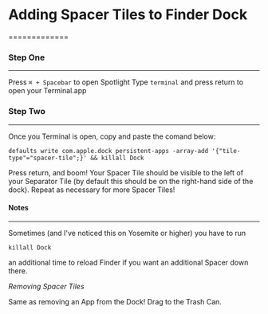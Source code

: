 # Adding Spacer Tiles to Finder Dock
=============

### Step One
-------
Press `⌘ + Spacebar` to open Spotlight
Type `terminal` and press return to open your Terminal.app

### Step Two
-------
Once you Terminal is open, copy and paste the comand below:

`defaults write com.apple.dock persistent-apps -array-add '{"tile-type"="spacer-tile";}' && killall Dock`

Press return, and boom! Your Spacer Tile should be visible to the left of your Separator Tile (by default this should be on the right-hand side of the dock). Repeat as necessary for more Spacer Tiles! 


#### Notes
-------

Sometimes (and I've noticed this on Yosemite or higher) you have to run

`killall Dock`

an additional time to reload Finder if you want an additional Spacer down there.

_Removing Spacer Tiles_

Same as removing an App from the Dock! Drag to the Trash Can. 
